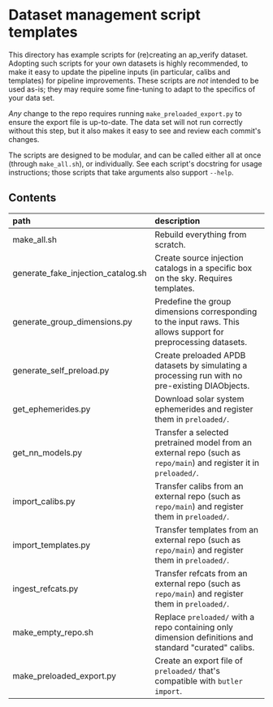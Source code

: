 Dataset management script templates
===================================

This directory has example scripts for (re)creating an ap_verify dataset.
Adopting such scripts for your own datasets is highly recommended, to make it easy to update the pipeline inputs (in particular, calibs and templates) for pipeline improvements.
These scripts are *not* intended to be used as-is; they may require some fine-tuning to adapt to the specifics of your data set.

*Any* change to the repo requires running `make_preloaded_export.py` to ensure the export file is up-to-date.
The data set will not run correctly without this step, but it also makes it easy to see and review each commit's changes.

The scripts are designed to be modular, and can be called either all at once (through `make_all.sh`), or individually.
See each script's docstring for usage instructions; those scripts that take arguments also support `--help`.

Contents
--------
path                               | description
:----------------------------------|:-----------------------------
make_all.sh                        | Rebuild everything from scratch.
generate_fake_injection_catalog.sh | Create source injection catalogs in a specific box on the sky. Requires templates.
generate_group_dimensions.py       | Predefine the group dimensions corresponding to the input raws. This allows support for preprocessing datasets.
generate_self_preload.py           | Create preloaded APDB datasets by simulating a processing run with no pre-existing DIAObjects.
get_ephemerides.py                 | Download solar system ephemerides and register them in `preloaded/`.
get_nn_models.py                   | Transfer a selected pretrained model from an external repo (such as `repo/main`) and register it in `preloaded/`.
import_calibs.py                   | Transfer calibs from an external repo (such as `repo/main`) and register them in `preloaded/`.
import_templates.py                | Transfer templates from an external repo (such as `repo/main`) and register them in `preloaded/`.
ingest_refcats.py                  | Transfer refcats from an external repo (such as `repo/main`) and register them in `preloaded/`.
make_empty_repo.sh                 | Replace `preloaded/` with a repo containing only dimension definitions and standard "curated" calibs.
make_preloaded_export.py           | Create an export file of `preloaded/` that's compatible with `butler import`.
